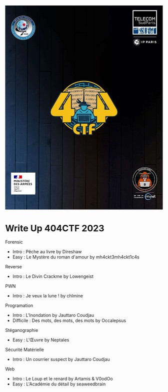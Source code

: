 <p align="center">
  <img src="./src/image/404ctf.jpg"/>
</p>

# Write Up 404CTF 2023

Forensic
- Intro : Pêche au livre by Direshaw
- Easy  : Le Mystère du roman d'amour by mh4ckt3mh4ckt1c4s


Reverse
- Intro : Le Divin Crackme by Lowengeist


PWN
- Intro : Je veux la lune ! by chlmine


Programation
- Intro : L'Inondation by Jauttaro Coudjau
- Difficile  : Des mots, des mots, des mots by Occalepsus


Stéganographie
- Easy  : L'Œuvre by Neptales


Sécurité Matérielle
- Intro : Un courrier suspect by Jauttaro Coudjau


Web
- Intro : Le Loup et le renard by Artamis & V0odOo
- Easy  : L'Académie du détail by seaweedbrain